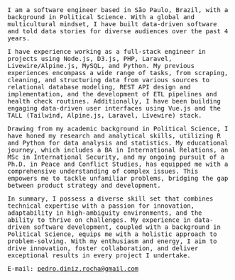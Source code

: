 <samp>
	
I am a software engineer based in São Paulo, Brazil, with a background in Political Science. With a global and multicultural mindset, I have built data-driven software and told data stories for diverse audiences over the past 4 years. 

I have experience working as a full-stack engineer in projects using Node.js, D3.js, PHP, Laravel, Livewire/Alpine.js, MySQL, and Python. My previous experiences encompass a wide range of tasks, from scraping, cleaning, and structuring data from various sources to relational database modeling, REST API design and implementation, and the development of ETL pipelines and health check routines. Additionally, I have been building engaging data-driven user interfaces using Vue.js and the TALL (Tailwind, Alpine.js, Laravel, Livewire) stack.

Drawing from my academic background in Political Science, I have honed my research and analytical skills, utilizing R and Python for data analysis and statistics. My educational journey, which includes a BA in International Relations, an MSc in International Security, and my ongoing pursuit of a Ph.D. in Peace and Conflict Studies, has equipped me with a comprehensive understanding of complex issues. This empowers me to tackle unfamiliar problems, bridging the gap between product strategy and development.

In summary, I possess a diverse skill set that combines technical expertise with a passion for innovation, adaptability in high-ambiguity environments, and the ability to thrive on challenges. My experience in data-driven software development, coupled with a background in Political Science, equips me with a holistic approach to problem-solving. With my enthusiasm and energy, I aim to drive innovation, foster collaboration, and deliver exceptional results in every project I undertake.

E-mail: pedro.diniz.rocha@gmail.com

</samp>
